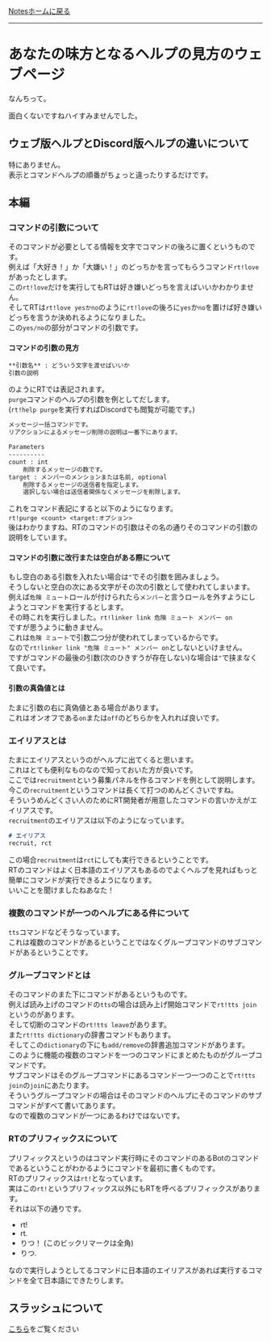[Notesホームに戻る](/ja/notes)
* * *
# あなたの味方となるヘルプの見方のウェブページ
なんちって。  

面白くないですねハイすみませんでした。

## ウェブ版ヘルプとDiscord版ヘルプの違いについて
特にありません。  
表示とコマンドヘルプの順番がちょっと違ったりするだけです。

## 本編
### コマンドの引数について
そのコマンドが必要としてる情報を文字でコマンドの後ろに置くというものです。  
例えば「大好き！」か「大嫌い！」のどっちかを言ってもらうコマンド`rt!love`があったとします。  
この`rt!love`だけを実行してもRTは好き嫌いどっちを言えばいいかわかりません。  
そしてRTは`rt!love yesかno`のように`rt!love`の後ろに`yes`か`no`を置けば好き嫌いどっちを言うか決めれるようになりました。  
この`yes/no`の部分がコマンドの引数です。
#### コマンドの引数の見方
```markdown
**引数名** : どういう文字を渡せばいいか
引数の説明
```
のようにRTでは表記されます。  
`purge`コマンドのヘルプの引数を例としてだします。  
(`rt!help purge`を実行すればDiscordでも閲覧が可能です。)
```markdown
メッセージ一括コマンドです。  
リアクションによるメッセージ削除の説明は一番下にあります。

Parameters
----------
count : int
    削除するメッセージの数です。
target : メンバーのメンションまたは名前, optional
    削除するメッセージの送信者を指定します。  
    選択しない場合は送信者関係なくメッセージを削除します。
```
これをコマンド表記にすると以下のようになります。  
`rt!purge <count> <target:オプション>`  
後はわかりますね、RTのコマンドの引数はその名の通りそのコマンドの引数の説明をしています。

#### コマンドの引数に改行または空白がある際について
もし空白のある引数を入れたい場合は`"`でその引数を囲みましょう。  
そうしないと空白の次にある文字がその次の引数として使われてしまいます。  
例えば`危険 ミュート`ロールが付けられたら`メンバー`と言うロールを外すようにしようとコマンドを実行するとします。  
その時これを実行しました。`rt!linker link 危険 ミュート メンバー on`  
ですが思うように動きません。  
これは`危険 ミュート`で引数二つ分が使われてしまっているからです。  
なので`rt!linker link "危険 ミュート" メンバー on`としないといけません。  
ですがコマンドの最後の引数(次のひきすうが存在しない)な場合は`"`で挟まなくて良いです。

#### 引数の真偽値とは
たまに引数の右に真偽値とある場合があります。  
これはオンオフである`on`または`off`のどちらかを入れれば良いです。

### エイリアスとは
たまにエイリアスというのがヘルプに出てくると思います。  
これはとても便利なものなので知っておいた方が良いです。  
ここでは`recruitment`という募集パネルを作るコマンドを例として説明します。  
今この`recruitment`というコマンドは長くて打つのめんどくさいですね。  
そういうめんどくさい人のためにRT開発者が用意したコマンドの言いかえがエイリアスです。  
`recruitment`のエイリアスは以下のようになっています。
```markdown
# エイリアス
recruit, rct
```
この場合`recruitment`は`rct`にしても実行できるということです。  
RTのコマンドはよく日本語のエイリアスもあるのでよくヘルプを見ればもっと簡単にコマンドが実行できるようになります。  
いいことを聞けましたねあなた！

### 複数のコマンドが一つのヘルプにある件について
`tts`コマンドなどそうなっています。  
これは複数のコマンドがあるということではなくグループコマンドのサブコマンドがあるということです。
### グループコマンドとは
そのコマンドのまた下にコマンドがあるというものです。  
例えば読み上げのコマンドの`tts`の場合は読み上げ開始コマンドで`rt!tts join`というのがあります。  
そして切断のコマンドの`rt!tts leave`があります。  
また`rt!tts dictionary`の辞書コマンドもあります。  
そしてこの`dictionary`の下にも`add/remove`の辞書追加コマンドがあります。  
このように機能の複数のコマンドを一つのコマンドにまとめたものがグループコマンドです。  
サブコマンドはそのグループコマンドにあるコマンド一つ一つのことで`rt!tts join`の`join`にあたります。  
そういうグループコマンドの場合はそのコマンドのヘルプにそのコマンドのサブコマンドがすべて書いてあります。  
なので複数のコマンドが一つにあるわけではないです。

### RTのプリフィックスについて
プリフィックスというのはコマンド実行時にそのコマンドのあるBotのコマンドであるということがわかるようにコマンドを最初に書くものです。  
RTのプリフィックスは`rt!`となっています。  
実はこの`rt!`というプリフィックス以外にもRTを呼べるプリフィックスがあります。  
それは以下の通りです。
* rt!
* rt.
* りつ！ (このビックリマークは全角)
* りつ.

なので実行しようとしてるコマンドに日本語のエイリアスがあれば実行するコマンドを全て日本語にできたりします。

## スラッシュについて
[こちら](/ja/notes/slash_table)をご覧ください
